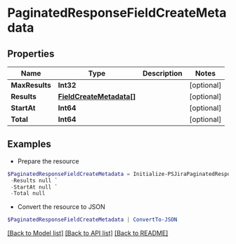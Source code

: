 # PaginatedResponseFieldCreateMetadata
## Properties

Name | Type | Description | Notes
------------ | ------------- | ------------- | -------------
**MaxResults** | **Int32** |  | [optional] 
**Results** | [**FieldCreateMetadata[]**](FieldCreateMetadata.md) |  | [optional] 
**StartAt** | **Int64** |  | [optional] 
**Total** | **Int64** |  | [optional] 

## Examples

- Prepare the resource
```powershell
$PaginatedResponseFieldCreateMetadata = Initialize-PSJiraPaginatedResponseFieldCreateMetadata  -MaxResults null `
 -Results null `
 -StartAt null `
 -Total null
```

- Convert the resource to JSON
```powershell
$PaginatedResponseFieldCreateMetadata | ConvertTo-JSON
```

[[Back to Model list]](../README.md#documentation-for-models) [[Back to API list]](../README.md#documentation-for-api-endpoints) [[Back to README]](../README.md)

